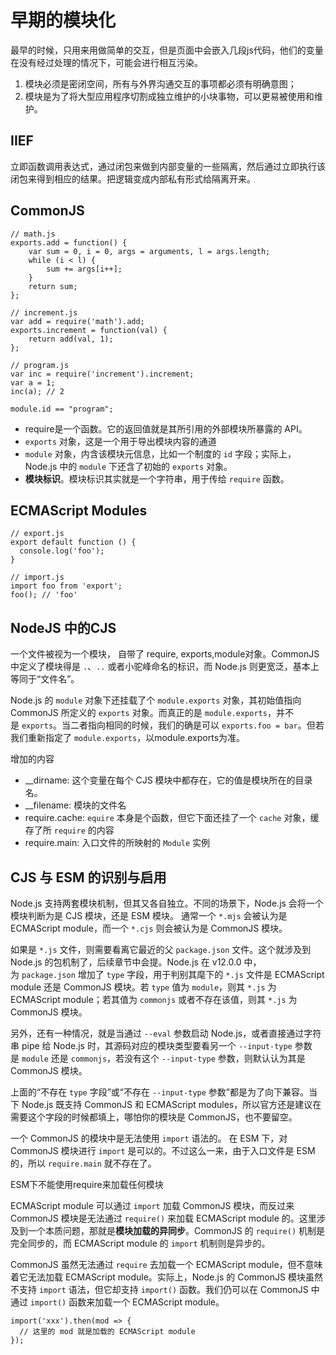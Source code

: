 
# 早期的模块化
最早的时候，只用来用做简单的交互，但是页面中会嵌入几段js代码，他们的变量在没有经过处理的情况下，可能会进行相互污染。
1. 模块必须是密闭空间，所有与外界沟通交互的事项都必须有明确意图；
2. 模块是为了将大型应用程序切割成独立维护的小块事物，可以更易被使用和维护。

## IIEF

立即函数调用表达式，通过闭包来做到内部变量的一些隔离，然后通过立即执行该闭包来得到相应的结果。把逻辑变成内部私有形式给隔离开来。


## CommonJS

```
// math.js
exports.add = function() {
    var sum = 0, i = 0, args = arguments, l = args.length;
    while (i < l) {
        sum += args[i++];
    }
    return sum;
};

// increment.js
var add = require('math').add;
exports.increment = function(val) {
    return add(val, 1);
};

// program.js
var inc = require('increment').increment;
var a = 1;
inc(a); // 2

module.id == "program";

```
- require是一个函数。它的返回值就是其所引用的外部模块所暴露的 API。
- `exports` 对象，这是一个用于导出模块内容的通道
-  `module` 对象，内含该模块元信息，比如一个制度的 `id` 字段；实际上，Node.js 中的 `module` 下还含了初始的 `exports` 对象。
- **模块标识**。模块标识其实就是一个字符串，用于传给 `require` 函数。

##  ECMAScript Modules

```
// export.js
export default function () {
  console.log('foo');
}

// import.js
import foo from 'export';
foo(); // 'foo'

```

## NodeJS 中的CJS

一个文件被视为一个模块， 自带了  require, exports,module对象。CommonJS 中定义了模块得是 `.`、`..` 或者小驼峰命名的标识，而 Node.js 则更宽泛，基本上等同于“文件名”。

Node.js 的 `module` 对象下还挂载了个 `module.exports` 对象，其初始值指向 CommonJS 所定义的 `exports` 对象。而真正的是 `module.exports`，并不是 `exports`。当二者指向相同的时候，我们的确是可以 `exports.foo = bar`。但若我们重新指定了 `module.exports`，以module.exports为准。

增加的内容
- __dirname: 这个变量在每个 CJS 模块中都存在，它的值是模块所在的目录名。
- __filename: 模块的文件名
- require.cache: `equire` 本身是个函数，但它下面还挂了一个 `cache` 对象，缓存了所 `require` 的内容
- require.main: 入口文件的所映射的 `Module` 实例

##  CJS 与 ESM 的识别与启用

Node.js 支持两套模块机制，但其又各自独立。不同的场景下，Node.js 会将一个模块判断为是 CJS 模块，还是 ESM 模块。
通常一个 `*.mjs` 会被认为是 ECMAScript module，而一个 `*.cjs` 则会被认为是 CommonJS 模块。

如果是 `*.js` 文件，则需要看离它最近的父 `package.json` 文件。这个就涉及到 Node.js 的包机制了，后续章节中会提。Node.js 在 v12.0.0 中，为 `package.json` 增加了 `type` 字段，用于判别其麾下的 `*.js` 文件是 ECMAScript module 还是 CommonJS 模块。若 `type` 值为 `module`，则其 `*.js` 为 ECMAScript module；若其值为 `commonjs` 或者不存在该值，则其 `*.js` 为 CommonJS 模块。

另外，还有一种情况，就是当通过 `--eval` 参数启动 Node.js，或者直接通过字符串 pipe 给 Node.js 时，其源码对应的模块类型要看另一个 `--input-type` 参数是 `module` 还是 `commonjs`，若没有这个 `--input-type` 参数，则默认认为其是 CommonJS 模块。

上面的“不存在 `type` 字段”或“不存在 `--input-type` 参数”都是为了向下兼容。当下 Node.js 既支持 CommonJS 和 ECMAScript modules，所以官方还是建议在需要这个字段的时候都填上，哪怕你的模块是 CommonJS，也不要留空。

一个 CommonJS 的模块中是无法使用 `import` 语法的。
在 ESM 下，对 CommonJS 模块进行 `import` 是可以的。不过这么一来，由于入口文件是 ESM 的，所以 `require.main` 就不存在了。

ESM下不能使用require来加载任何模块

ECMAScript module 可以通过 `import` 加载 CommonJS 模块，而反过来 CommonJS 模块是无法通过 `require()` 来加载 ECMAScript module 的。这里涉及到一个本质问题，那就是**模块加载的异同步**。CommonJS 的 `require()` 机制是完全同步的，而 ECMAScript module 的 `import` 机制则是异步的。

CommonJS 虽然无法通过 `require` 去加载一个 ECMAScript module，但不意味着它无法加载 ECMAScript module。实际上，Node.js 的 CommonJS 模块虽然不支持 `import` 语法，但它却支持 `import()` 函数。我们仍可以在 CommonJS 中通过 `import()` 函数来加载一个 ECMAScript module。
```
import('xxx').then(mod => {
  // 这里的 mod 就是加载的 ECMAScript module
});

```
